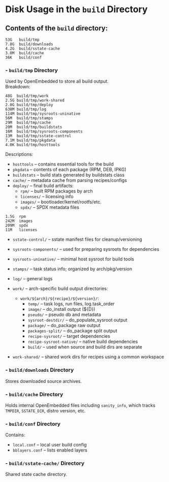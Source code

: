 # Disk Usage in the `build` Directory

## Contents of the `build` directory:
```
53G   build/tmp  
7.8G  build/downloads  
4.2G  build/sstate-cache  
3.0M  build/cache  
36K   build/conf
```

### - `build/tmp` Directory

Used by OpenEmbedded to store all build output.  
Breakdown:
```
48G  build/tmp/work  
2.5G build/tmp/work-shared  
2.0G build/tmp/deploy  
638M build/tmp/log  
114M build/tmp/sysroots-uninative  
56M  build/tmp/stamps  
29M  build/tmp/cache  
20M  build/tmp/buildstats  
16M  build/tmp/sysroots-components  
13M  build/tmp/sstate-control  
7.1M build/tmp/pkgdata  
4.0K build/tmp/hosttools
```

Descriptions:
- `hosttools` – contains essential tools for the build
- `pkgdata` – contents of each package (RPM, DEB, IPKG)
- `buildstats` – build stats generated by buildstats class
- `cache/` – metadata cache from parsing recipes/configs
- `deploy/` – final build artifacts:
  - `rpm/` – built RPM packages by arch
  - `licenses/` – licensing info
  - `images/` – bootloader/kernel/rootfs/etc.
  - `spdx/` – SPDX metadata files  
```
1.5G  rpm  
242M  images  
209M  spdx  
11M   licenses
```
- `sstate-control/` – sstate manifest files for cleanup/versioning
- `sysroots-components/` – used for preparing sysroots for dependencies
- `sysroots-uninative/` – minimal host sysroot for build tools
- `stamps/` – task status info; organized by arch/pkg/version
- `log/` – general logs
- `work/` – arch-specific build output directories:
  - `work/${arch}/${recipe}/${version}/`:
    - `temp/` – task logs, run files, log.task_order
    - `image/` – do_install output (${D})
    - `pseudo/` – pseudo db and metadata
    - `sysroot-destdir/` – do_populate_sysroot output
    - `package/` – do_package raw output
    - `packages-split/` – do_package split output
    - `recipe-sysroot/` – target dependencies
    - `recipe-sysroot-native/` – native build dependencies
    - `build/` – used when source and build dirs are separate

- `work-shared/` – shared work dirs for recipes using a common workspace

### - `build/downloads` Directory

Stores downloaded source archives.

### - `build/cache` Directory

Holds internal OpenEmbedded files including `sanity_info`, which tracks `TMPDIR`, `SSTATE_DIR`, distro version, etc.

### - `build/conf` Directory

Contains:
- `local.conf` – local user build config
- `bblayers.conf` – lists enabled layers

### - `build/sstate-cache/` Directory

Shared state cache directory.
